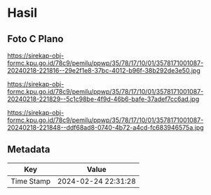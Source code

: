 # Hasil

## Foto C Plano

https://sirekap-obj-formc.kpu.go.id/78c9/pemilu/ppwp/35/78/17/10/01/3578171001087-20240218-221816--29e2f1e8-37bc-4012-b96f-38b292de3e50.jpg

https://sirekap-obj-formc.kpu.go.id/78c9/pemilu/ppwp/35/78/17/10/01/3578171001087-20240218-221829--5c1c98be-4f9d-46b6-bafe-37adef7cc6ad.jpg

https://sirekap-obj-formc.kpu.go.id/78c9/pemilu/ppwp/35/78/17/10/01/3578171001087-20240218-221848--ddf68ad8-0740-4b72-a4cd-fc683946575a.jpg


## Metadata

| Key        | Value               |
| ---------- | ------------------- |
| Time Stamp | 2024-02-24 22:31:28 |



